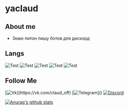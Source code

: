 # yaclaud

## About me

* Знаю питон пишу ботов для дискорд



## Langs

![Test](https://img.shields.io/badge/Python-rgb(35,33,34)?style=for-the-badge&logo=Python)
![Test](https://img.shields.io/badge/SQLITE-rgb(35,33,34)?style=for-the-badge&logo=SQLITE)
![Test](https://img.shields.io/badge/MONGODB-rgb(35,33,34)?style=for-the-badge&logo=MONGODB)
![Test](https://img.shields.io/badge/HTML-rgb(35,33,34)?style=for-the-badge&logo=HTML)
![Test](https://img.shields.io/badge/CSS-rgb(35,33,34)?style=for-the-badge&logo=CSS)





## Follow Me
[![Vk](https://img.shields.io/badge/VK-rgb(35,33,34)?style=for-the-badge&logo=Vk)](https://vk.com/claud_off)
[![Telegram](https://img.shields.io/badge/Telegram-rgb(35,33,34)?style=for-the-badge&logo=Telegram)]()
[![Discord](https://img.shields.io/discord/681216134854475816?color=rgb%2835%2C33%2C34%29&label=Discord&logo=Discord&logoColor=rgb%2835%2C33%2C34%29&style=for-the-badge)](https://discord.gg/MjKCbg3)

[![Anurag's github stats](https://github-readme-stats.vercel.app/api?username=yaclaud&count_private=false&show_icons=true&theme=dark)](https://github.com/anuraghazra/github-readme-stats)
